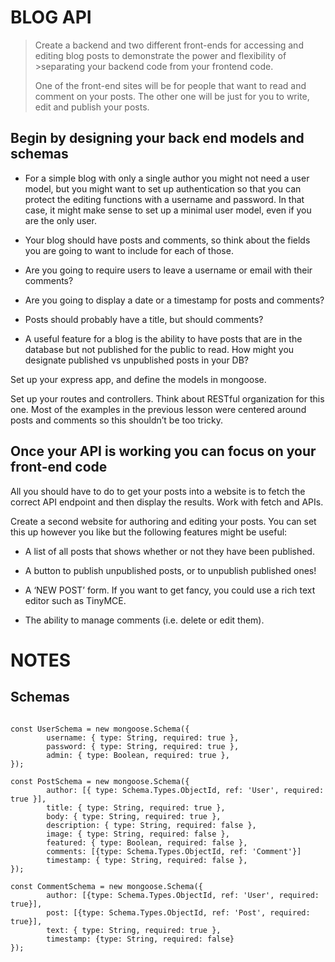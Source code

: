 # BLOG API

>Create a backend and two different front-ends for accessing and editing blog posts to demonstrate the power and flexibility of >separating your backend code from your frontend code.
>
>One of the front-end sites will be for people that want to read and comment on your posts.
>The other one will be just for you to write, edit and publish your posts.




## Begin by designing your back end models and schemas


- For a simple blog with only a single author you might not need a user model, but you might want to set up authentication so that you can protect the editing functions with a username and password. In that case, it might make sense to set up a minimal user model, even if you are the only user.

- Your blog should have posts and comments, so think about the fields you are going to want to include for each of those.

- Are you going to require users to leave a username or email with their comments?

- Are you going to display a date or a timestamp for posts and comments?

- Posts should probably have a title, but should comments?

- A useful feature for a blog is the ability to have posts that are in the database but not published for the public to read. How might you designate published vs unpublished posts in your DB?

Set up your express app, and define the models in mongoose.

Set up your routes and controllers. Think about RESTful organization for this one. Most of the examples in the previous lesson were centered around posts and comments so this shouldn’t be too tricky.




## Once your API is working you can focus on your front-end code


All you should have to do to get your posts into a website is to fetch the correct API endpoint and then display the results. Work with fetch and APIs.

Create a second website for authoring and editing your posts. You can set this up however you like but the following features might be useful:

- A list of all posts that shows whether or not they have been published.

- A button to publish unpublished posts, or to unpublish published ones!

- A ‘NEW POST’ form. If you want to get fancy, you could use a rich text editor such as TinyMCE.

- The ability to manage comments (i.e. delete or edit them).

# NOTES

## Schemas

```

const UserSchema = new mongoose.Schema({
        username: { type: String, required: true },
        password: { type: String, required: true },
        admin: { type: Boolean, required: true },
});

const PostSchema = new mongoose.Schema({
        author: [{ type: Schema.Types.ObjectId, ref: 'User', required: true }],
        title: { type: String, required: true },
        body: { type: String, required: true },
        description: { type: String, required: false },
        image: { type: String, required: false },
        featured: { type: Boolean, required: false },
        comments: [{type: Schema.Types.ObjectId, ref: 'Comment'}]
		timestamp: { type: String, required: false },
});

const CommentSchema = new mongoose.Schema({
        author: [{type: Schema.Types.ObjectId, ref: 'User', required: true}],
        post: [{type: Schema.Types.ObjectId, ref: 'Post', required: true}],
        text: { type: String, required: true },
        timestamp: {type: String, required: false}
});


```


